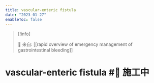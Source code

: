```yaml
---
title: vascular-enteric fistula
date: "2023-01-27"
enableToc: false
---
```


> [!info]
>
> 🌱 來自: [[rapid overview of emergency management of gastrointestinal bleeding]]

# vascular-enteric fistula #🚧 施工中



